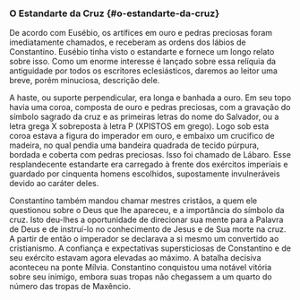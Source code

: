 ### O Estandarte da Cruz {#o-estandarte-da-cruz}

De acordo com Eusébio, os artífices em ouro e pedras preciosas foram imediatamente chamados, e receberam as ordens dos lábios de Constantino. Eusébio tinha visto o estandarte e fornece um longo relato sobre isso. Como um enorme interesse é lançado sobre essa relíquia da antiguidade por todos os escritores eclesiásticos, daremos ao leitor uma breve, porém minuciosa, descrição dele.

A haste, ou suporte perpendicular, era longa e banhada a ouro. Em seu topo havia uma coroa, composta de ouro e pedras preciosas, com a gravação do símbolo sagrado da cruz e as primeiras letras do nome do Salvador, ou a letra grega X sobreposta à letra P (XPISTOS em grego). Logo sob esta coroa estava a figura do imperador em ouro, e embaixo um crucifico de madeira, no qual pendia uma bandeira quadrada de tecido púrpura, bordada e coberta com pedras preciosas. Isso foi chamado de Lábaro. Esse resplandecente estandarte era carregado à frente dos exércitos imperiais e guardado por cinquenta homens escolhidos, supostamente invulneráveis devido ao caráter deles.

Constantino também mandou chamar mestres cristãos, a quem ele questionou sobre o Deus que lhe apareceu, e a importância do símbolo da cruz. Isto deu-lhes a oportunidade de direcionar sua mente para a Palavra de Deus e de instruí-lo no conhecimento de Jesus e de Sua morte na cruz. A partir de então o imperador se declarava a si mesmo um convertido ao cristianismo. A confiança e expectativas supersticiosas de Constantino e de seu exército estavam agora elevadas ao máximo. A batalha decisiva aconteceu na ponte Mílvia. Constantino conquistou uma notável vitória sobre seu inimigo, embora suas tropas não chegassem a um quarto do número das tropas de Maxêncio.